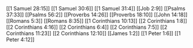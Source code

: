 [[1 Samuel 28:15]]
[[1 Samuel 30:6]]
[[1 Samuel 31:4]]
[[Job 2:9]]
[[Psalms 37:33]]
[[Psalms 56:2]]
[[Proverbs 14:26]]
[[Proverbs 18:10]]
[[John 14:18]]
[[Romans 5:3]]
[[Romans 8:35]]
[[1 Corinthians 10:13]]
[[2 Corinthians 1:8]]
[[2 Corinthians 4:16]]
[[2 Corinthians 6:4]]
[[2 Corinthians 7:5]]
[[2 Corinthians 11:23]]
[[2 Corinthians 12:10]]
[[James 1:2]]
[[1 Peter 1:6]]
[[1 Peter 4:12]]

